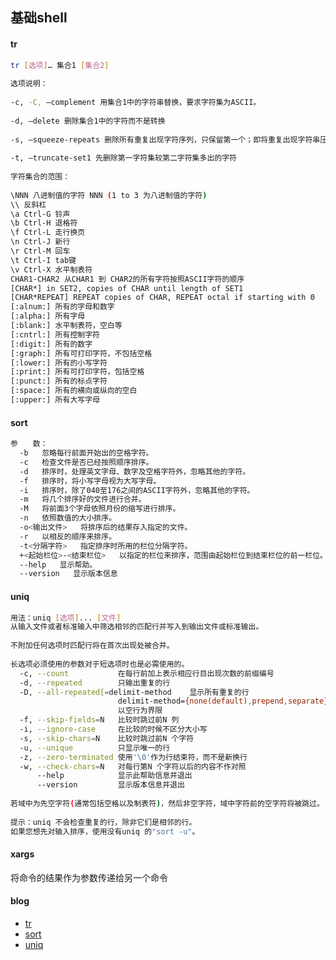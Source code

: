 基础shell
---

#### tr
```bash
tr [选项]… 集合1 [集合2]
 
选项说明：
 
-c, -C, –complement 用集合1中的字符串替换，要求字符集为ASCII。
 
-d, –delete 删除集合1中的字符而不是转换
 
-s, –squeeze-repeats 删除所有重复出现字符序列，只保留第一个；即将重复出现字符串压缩为一个字符串。
 
-t, –truncate-set1 先删除第一字符集较第二字符集多出的字符
 
字符集合的范围：
 
\NNN 八进制值的字符 NNN (1 to 3 为八进制值的字符)
\\ 反斜杠
\a Ctrl-G 铃声
\b Ctrl-H 退格符
\f Ctrl-L 走行换页
\n Ctrl-J 新行
\r Ctrl-M 回车
\t Ctrl-I tab键
\v Ctrl-X 水平制表符
CHAR1-CHAR2 从CHAR1 到 CHAR2的所有字符按照ASCII字符的顺序
[CHAR*] in SET2, copies of CHAR until length of SET1
[CHAR*REPEAT] REPEAT copies of CHAR, REPEAT octal if starting with 0
[:alnum:] 所有的字母和数字
[:alpha:] 所有字母
[:blank:] 水平制表符，空白等
[:cntrl:] 所有控制字符
[:digit:] 所有的数字
[:graph:] 所有可打印字符，不包括空格
[:lower:] 所有的小写字符
[:print:] 所有可打印字符，包括空格
[:punct:] 所有的标点字符
[:space:] 所有的横向或纵向的空白
[:upper:] 所有大写字母
```


#### sort
```bash
参　　数：
  -b   忽略每行前面开始出的空格字符。
  -c   检查文件是否已经按照顺序排序。
  -d   排序时，处理英文字母、数字及空格字符外，忽略其他的字符。
  -f   排序时，将小写字母视为大写字母。
  -i   排序时，除了040至176之间的ASCII字符外，忽略其他的字符。
  -m   将几个排序好的文件进行合并。
  -M   将前面3个字母依照月份的缩写进行排序。
  -n   依照数值的大小排序。
  -o<输出文件>   将排序后的结果存入指定的文件。
  -r   以相反的顺序来排序。
  -t<分隔字符>   指定排序时所用的栏位分隔字符。
  +<起始栏位>-<结束栏位>   以指定的栏位来排序，范围由起始栏位到结束栏位的前一栏位。
  --help   显示帮助。
  --version   显示版本信息
```

#### uniq
```bash
用法：uniq [选项]... [文件]
从输入文件或者标准输入中筛选相邻的匹配行并写入到输出文件或标准输出。
 
不附加任何选项时匹配行将在首次出现处被合并。
 
长选项必须使用的参数对于短选项时也是必需使用的。
  -c, --count           在每行前加上表示相应行目出现次数的前缀编号
  -d, --repeated        只输出重复的行
  -D, --all-repeated[=delimit-method    显示所有重复的行
                        delimit-method={none(default),prepend,separate}
                        以空行为界限
  -f, --skip-fields=N   比较时跳过前N 列
  -i, --ignore-case     在比较的时候不区分大小写
  -s, --skip-chars=N    比较时跳过前N 个字符
  -u, --unique          只显示唯一的行
  -z, --zero-terminated 使用'\0'作为行结束符，而不是新换行
  -w, --check-chars=N   对每行第N 个字符以后的内容不作对照
      --help            显示此帮助信息并退出
      --version         显示版本信息并退出
 
若域中为先空字符(通常包括空格以及制表符)，然后非空字符，域中字符前的空字符将被跳过。
 
提示：uniq 不会检查重复的行，除非它们是相邻的行。
如果您想先对输入排序，使用没有uniq 的"sort -u"。
```

#### xargs
将命令的结果作为参数传递给另一个命令

#### blog
- [tr](https://www.cnblogs.com/ginvip/p/6354440.html ':target=_blank')
- [sort](https://www.cnblogs.com/fulucky/p/8022718.html ':target=_blank')
- [uniq](https://www.cnblogs.com/ftl1012/p/uniq.html ':target=_blank')

